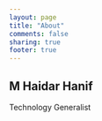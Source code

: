 ```yaml
---
layout: page
title: "About"
comments: false
sharing: true
footer: true
---
```


## M Haidar Hanif

Technology Generalist

